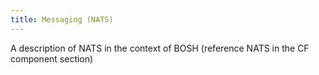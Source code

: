 ```yaml
---
title: Messaging (NATS)
---
```


A description of NATS in the context of BOSH (reference NATS in the CF component section)